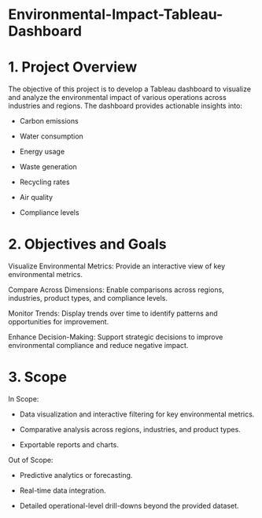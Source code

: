 # Environmental-Impact-Tableau-Dashboard
# 1. Project Overview

The objective of this project is to develop a Tableau dashboard to visualize and analyze the environmental impact of various operations across industries and regions. The dashboard provides actionable insights into:

* Carbon emissions

* Water consumption

* Energy usage

* Waste generation

* Recycling rates

* Air quality

* Compliance levels

# 2. Objectives and Goals

Visualize Environmental Metrics: Provide an interactive view of key environmental metrics.

Compare Across Dimensions: Enable comparisons across regions, industries, product types, and compliance levels.

Monitor Trends: Display trends over time to identify patterns and opportunities for improvement.

Enhance Decision-Making: Support strategic decisions to improve environmental compliance and reduce negative impact.

# 3. Scope

In Scope:

* Data visualization and interactive filtering for key environmental metrics.

* Comparative analysis across regions, industries, and product types.
  
* Exportable reports and charts.

Out of Scope:

* Predictive analytics or forecasting.

* Real-time data integration.

* Detailed operational-level drill-downs beyond the provided dataset.

